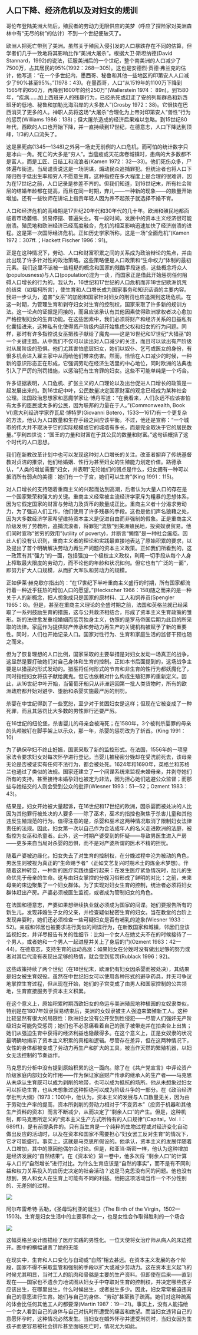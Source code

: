  

## 人口下降、经济危机以及对妇女的规训

哥伦布登陆美洲大陆后，殖民者的劳动力无限供应的美梦（呼应了探险家对美洲森林中有“无尽的树”的估计）不到一个世纪便破灭了。

欧洲人把死亡带到了美洲。虽然关于殖民入侵引发的人口暴跌存在不同的估算，但学者们几乎一致地将其影响比作“美洲大屠杀”。根据大卫·斯坦纳德(David Stannard，1992)的说法，征服美洲后的一个世纪，整个南美洲的人口减少了7500万，占其居民的95%(1992：268—305)。这也是安德烈·贡德·弗兰克的估计，他写道：“在一个多世纪内，墨西哥、秘鲁和其他一些地区的印第安人人口减少了90%甚至95%。”(1978：43)。在墨西哥，人口“从1519年的1100万下降到1565年的650万，再降到1600年的约250万”(Wallerstein 1974： 89n)。到1580年，“疾病……加上西班牙人的残暴行为，已经杀死或赶走了安的列斯群岛和新西班牙的低地、秘鲁和加勒比海沿岸的大多数人”(Crosby 1972：38)。它很快在巴西消灭了更多的人。神职人员将这场“大屠杀”合理化为上帝对印第安人“兽性”行为的惩罚(Williams 1986：138)；但大屠杀造成的经济后果难以忽略。到15世纪80年代，西欧的人口也开始下降，并一直持续到17世纪，在德意志，人口下降达到顶峰，1/3的人口流失了。![哈克特·费舍尔把17世纪欧洲人口的下降与价格革命的社会影响联系起来（第91—92页），彼得·克里特则提出了一个更复杂的情况，认为人口下降是马尔萨斯因素和社会经济因素的结合。在他看来，这种下降一方面是对16世纪早期人口增长的反应，另一方面是对地主侵占大部分农业收入的反应（第63页）。迪普莱西(1997)提出了一个有趣的观点，支持了我关于人口下降和鼓励生育的国家政策之间的联系。他写道，17世纪人口危机后的恢复远比黑死病后的恢复要快得多。在1348年的流行病之后，人口花了一个世纪才开始增长，而在17世纪，增长过程在不到半个世纪的时间里就重启了（第143页）。这一估算表明，17世纪欧洲存在的更高的出生率，可能是由于对所有形式的避孕措施的猛烈打击。](data:image/gif;base64,iVBORw0KGgoAAAANSUhEUgAAAAEAAAABCAYAAAAfFcSJAAAADUlEQVQImWNgYGBgAAAABQABh6FO1AAAAABJRU5ErkJggg==)

这是黑死病(1345—1348)之外另一场史无前例的人口危机，而可怕的统计数字只是冰山一角。死亡的大多是“穷人”。当瘟疫或天花席卷城镇时，患病的大多数都不是富人，而是工匠、日结工和流浪者(Kamen 1972：32—33)。他们死伤众多，尸体遍布街道。当局谴责说这是一场阴谋，煽动民众追捕罪犯。但统治者也将人口下降归咎于低出生率和穷人不愿意生育。这种指控在多大程度上是合理的很难讲，因为在17世纪之前，人口记录是参差不齐的。但我们知道，到16世纪末，所有社会阶层的结婚年龄都在提高，而且在同一时期，弃儿——一种新的现象——的数量开始增加。还有一些牧师在讲坛上指责年轻人因为养不起孩子就选择不婚不育。

人口和经济危机的高峰期是17世纪20年代和30年代的几十年。欧洲和殖民地都面临着市场萎缩、贸易停摆、普遍失业。有一段时间，发展中的资本主义经济很可能崩溃。殖民地和欧洲经济已经高度融合，危机的相互影响迅速加快了经济崩溃的进程。这是第一次国际经济危机。正如历史学家所称，这是一场“全面危机”(Kamen 1972：307ff.；Hackett Fischer 1996：91)。

正是在这种情况下，劳动、人口和财富积累之间的关系成为政治辩论的焦点，并由此出现了许多针对性的政治策略。这些策略便是人口政策和“生命权力”体制的最初元素。![“生命权力”是福柯在1978年的《性经验史》中使用的概念，用于描述在19世纪欧洲专制的政府形式转变为更加分散的、以“培养生命权力”为中心的政府。“生命权力”表达了在国家层面对于个人身体的卫生、性和刑事的控制，以及人口增长和人口流动及其对经济领域的影响的日益关注。根据这一范式，生命权力的兴起与自由主义的兴起并驾齐驱，标志着法制和君主制国家的结束。](data:image/gif;base64,iVBORw0KGgoAAAANSUhEUgAAAAEAAAABCAYAAAAfFcSJAAAADUlEQVQImWNgYGBgAAAABQABh6FO1AAAAABJRU5ErkJggg==)我们这里不该被一些粗糙的概念和国家的残酷手段迷惑，这些概念将众人(populousness)与人口(population)混为一谈![我在做这个区分时，考虑到了加拿大社会学家布鲁斯·柯蒂斯(Bruce Curtis)对福柯的“人口”和“生命权力”概念的讨论。柯蒂斯将16世纪和17世纪流行的“众人”概念与19世纪成为现代人口学基础的“人口”概念做了对比。他指出，“众人”是一个有机的、分层次的概念。当重商主义者使用它时，他们关注的是社会主体中创造财富的部分，即实际或潜在的劳动者。后来的“人口”概念是一个原子论的概念。“人口由这么多分布在抽象空间和时间中的无差别的原子组成”——柯蒂斯写道——“有自己的规律和结构。”然而，我认为，这两个概念是连续的，因为在重商主义和自由资本主义时期，人口的概念对劳动力的再生产而言是有作用的。](data:image/gif;base64,iVBORw0KGgoAAAANSUhEUgAAAAEAAAABCAYAAAAfFcSJAAAADUlEQVQImWNgYGBgAAAABQABh6FO1AAAAABJRU5ErkJggg==)，而国家正是借此开始惩罚任何阻碍人口增长的行为的。我认为，16世纪和17世纪的人口危机而非18世纪欧洲饥荒的结束（如福柯所言），使生育和人口增长成为国家事务和知识话语的主要内容。我进一步认为，迫害“女巫”的加剧和国家针对妇女的刑罚也应追溯到这场危机。在这一时期，为管理生育和剥夺妇女对生育的控制权，国家采取了许多新的规训方法。这一论点的证据是间接的，而且应该承认有其他因素使得欧洲掌权者决心愈加严格控制妇女的生育功能。在这些因素中，我们必须将财产和经济关系的日益私有化囊括进来，这种私有化使得资产阶级内部开始焦虑父权和妇女的行为问题。同样，那时有许多指控说女巫把孩子献给了魔鬼——这是16世纪和17世纪“大猎巫”的一个关键主题。从中我们不仅可以读出对人口减少的关注，而且可以读出有产阶级对从属阶级的恐惧。他们尤其害怕底层妇女，她们以奴仆、乞丐或医女的身份，有很多机会进入雇主家中从而给他们带来伤害。然而，恰恰在人口减少的时候，一种新的意识形态正在形成，它强调劳动在经济生活里的中心地位，同时欧洲的法典也引入了严厉的刑罚措施，以惩治犯有生育罪的妇女。这些不可能单纯是一个巧合。

许多证据表明，人口危机、扩张主义的人口理论以及出台促进人口增长的政策是一起发展出来的。到16世纪中叶，公民数量决定国家财富的观念已经成为某种社会公理。法国政治思想家和恶魔学家让·博丹写道：“在我看来，人们永远不应该害怕有太多的臣民或太多的公民，因为联邦的力量在于人。”(Commonwealth, Book Ⅵ)意大利经济学家乔瓦尼·博特罗(Giovanni Botero，1533—1617)有一个更复杂的方法，他认为人口数量和生存手段之间应该平衡。不过，他还是宣称：“一个城市的伟大并不取决于它的实际规模或它的城墙有多长，而是完全取决于它的居民数量。”亨利四世说：“国王的力量和财富在于其公民的数量和财富。”这句话概括了这个时代的人口思想。

我们在新教改革计划中也可以发现这种对人口增长的关注。改革者摒弃了传统基督教对贞洁的推崇，他们给婚姻、性行为甚至妇女的生殖能力划定价值。路德承认，“人类的增加需要”妇女，并表明“无论她们的弱点是什么，妇女拥有一种可以抵消所有弱点的美德：她们有一个子宫，她们可以生育”(King 1991：115)。

对人口增长的支持随着重商主义的兴起![重商主义的全盛时期是在17世纪下半叶，它在经济生活中的主导地位与威廉·配第(1623—1687)和路易十四的财政部部长让·巴蒂斯特·柯尔贝尔的名字有关。然而，17世纪末的重商主义者只是将16世纪以来一直在发展的理论系统化或应用。法国的让·博丹和意大利的乔凡尼·博特罗被认为是原重商主义经济学家。重商主义经济理论的最早系统表述之一，见于托马斯·孟1622年的《英格兰得自对外贸易的财富》(England’s Treasure by Forraign Trade)。](data:image/gif;base64,iVBORw0KGgoAAAANSUhEUgAAAAEAAAABCAYAAAAfFcSJAAAADUlEQVQImWNgYGBgAAAABQABh6FO1AAAAABJRU5ErkJggg==)而达到高潮，后者认为大量人口的存在是一个国家繁荣和强大的关键。重商主义经常被主流经济学家斥为粗暴的思想体系，因为它假定国家的财富与劳动力及货币的数量成正比。重商主义者十分渴求劳动力，为了强迫人们工作，他们使用了许多残暴的手段。这也是他们声名狼藉之处，因为大多数经济学家希望维持资本主义是促进自由而非强制的假象。正是重商主义阶级发明了劳教所，追捕流浪者，将罪犯“流放”到美洲殖民地，投资奴隶贸易。他们同时宣称“贫穷的效用”(utility of poverty)，并断言“懒惰”是一种社会瘟疫。因此人们没有认识到，重商主义者的理论和实践最直接地表达了原始积累的要求，以及提出了首个明确解决劳动力再生产问题的资本主义政策。正如我们所看到的，这一政策有其“强力”的一面，包括强加一个极权主义政权，利用一切手段从每个人身上榨取最大限度的劳动力，而不论他的年龄和状况如何。但它也有“广泛的一面”，即努力扩大人口规模，从而扩大军队和劳动力的规模。

正如伊莱·赫克歇尔指出的：“在17世纪下半叶重商主义盛行的时期，所有国家都流行着一种近乎狂热的增加人口的愿望。”(Heckscher 1966：158)随之而来的是一种关于人的新概念，把人想象成只是国家的原材料、工人和饲养员(Spengler 1965：8)。但是，甚至在重商主义理论的全盛时期之前，法国和英格兰就已经采取了一系列鼓励生育的措施，这与公共救济相结合，形成了资本主义生育政策的雏形。新的法律愈发重视婚姻而惩罚独身主义，仿照的是罗马帝国后期为此目的所采取的法律。家庭作为提供财产传承和劳动力再生产的关键机构被赋予了新的重要性。同时，人们也开始记录人口。国家对性行为、生育和家庭生活的监督干预也随之而来。

但为了恢复理想的人口比例，国家采取的主要举措是对妇女发动一场真正的战争，这显然是要打破她们对自己身体和生育的控制。正如本书后面提到的，这场战争主要是以猎巫的形式发动的。猎巫将任何形式的节育和非生育的性行为都妖魔化了，同时指控妇女将孩子献给魔鬼。但它也依赖对什么构成生殖犯罪的重新定义。因此，从16世纪中叶开始，当葡萄牙船只从非洲运回第一批人类货物时，所有的欧洲政府都开始对避孕、堕胎和杀婴实施最严厉的刑罚。

杀婴在中世纪得到了一些宽恕，至少对于贫困妇女是这样；但现在它被变成了一种死罪，而且其惩罚比大多数的男性罪行还要严厉。

在16世纪的纽伦堡，杀害婴儿的母亲会被淹死；在1580年，3个被判杀婴罪的母亲的头颅被钉在脚手架上以示众，那一年，杀婴的惩罚改为了斩首。(King 1991：10)![关于立新法反对杀婴的讨论，见其中的John Riddle (1997), 163–166; Merry Wiesner (1993), 52–53；Mendelson and Crawford (1998)，他们写道：“单身妇女比社会上任何其他群体更可能犯下杀婴罪。对17世纪初杀婴案的研究表明，在60位母亲中，有53位是单身，6位是寡妇。”（第149页）统计数据还显示，因杀婴受惩罚甚至比因巫术受惩罚还多。玛格丽特·金(Margaret King)写道，纽伦堡“在1578年至1615年期间通过该罪行处决了14名妇女，但只有一名女巫。鲁昂议会从16世纪80年代到1606年起诉的杀婴案和巫术案几乎一样多，但对杀婴的惩罚更严厉。在受加尔文教影响的日内瓦，杀婴的处决率远远高于巫术的；从1590年到1630年，11名被指控的妇女中有9名因杀婴而被处决，而30名巫术嫌疑人中只有1名被处决”（第10页）。梅里·威斯纳也证实了这些估算，她写道：“例如在日内瓦，1595—1712年期间，31名被指控杀婴的妇女中有25名被处决，而122名被指控使用巫术的妇女中有19名被处决。”(1993：52)在欧洲，妇女因杀婴而被处决的情况一直持续到18世纪。](data:image/gif;base64,iVBORw0KGgoAAAANSUhEUgAAAAEAAAABCAYAAAAfFcSJAAAADUlEQVQImWNgYGBgAAAABQABh6FO1AAAAABJRU5ErkJggg==)

为了确保孕妇不终止妊娠，国家采取了新的监控形式。在法国，1556年的一项皇家法令要求妇女对每次怀孕进行登记。当婴儿被秘密分娩却在受洗前死去，该母亲无论是否被证实有任何不法行为，都会被处死。1624年和1690年，英格兰和苏格兰也通过了类似的法规。国家还建立了一个间谍系统来监视未婚母亲，并剥夺她们所有的支持。甚至接待未婚孕妇也被定为非法，因为担心她们逃避公众监督；而那些与她结交的人则会受到公众的批评(Wiesner 1993：51—52；Ozment 1983：43)。

结果是，妇女开始被大量起诉，在16世纪和17世纪的欧洲，因杀婴而被处决的人比因为其他罪行被处决的人要多——除了巫术，巫术的指控也聚焦于杀害儿童和其他违反生殖规范的行为。值得注意的是，杀婴和巫术这两种情况取消了限制妇女法律责任的法规。因此，妇女第一次以自己作为合法成年人的名义走进欧洲的法庭，被指控为女巫和杀童者。此外，这一时期产婆受到的怀疑——导致男医生进入产房——更多来自当局对杀婴的恐惧，而不是对产婆所谓的医术不精的担忧。

随着产婆被边缘化，妇女失去了对生育的控制权，在分娩过程中沦为被动的角色，男医生则被视为真正的“生命赐予者”（正如文艺复兴时期术士的炼金术梦想）。伴随着这种转变，一种新的医疗实践也盛行起来：在发生医疗紧急情况时，胎儿的生命优先于母亲的生命。这与由妇女掌控的分娩习俗形成了鲜明的对比：之前，未来母亲的床边聚集了一个妇女群体。为了实现对妇女生育的控制，统治者必须将妇女群体赶出产房。产婆必须被医生监视，或者成为管制妇女的角色。

在法国和德意志，产婆如果想继续执业就必须成为国家的间谍。她们要报告所有的新生儿，发现非婚生子女的父亲，并检查疑似秘密生育的妇女。当在教堂的台阶上发现弃婴时，她们还必须检查一些可疑妇女是否有哺乳的迹象(Wiesner 1933：52)。亲戚和邻居也被要求进行类似的间谍行为，在新教国家和城镇，邻居们应该监视妇女，并详尽报告有关的性细节：比如一个女人在她丈夫不在的时候接待了一个男人，或者她和一个男人一起进屋并关上了身后的门(Ozment 1983：42—44)。在德意志，支持生育的运动高涨：如果妇女在分娩时没有做出足够的努力或者对其后代没有表现出足够的热情，就会受到惩罚(Rublack 1996：92)。

这些政策持续了两个世纪（在18世纪末，欧洲仍有妇女因杀婴而被处决），其结果是妇女被生育奴役。虽然在中世纪妇女可以使用各种形式的避孕药具，并无可争议地掌控生育过程，但从现在开始，她们的子宫变成了由男人和国家控制的公共领地，生育直接服务于资本主义积累。

在这个意义上，原始积累时期西欧妇女的命运与美洲殖民地种植园的女奴隶类似，特别是在1807年奴隶贸易结束后，美洲的女奴隶被主人强迫来繁殖新工人。这种比较显然有很大的局限性：欧洲妇女没有公开受到性侵犯——尽管人们强奸无产阶级妇女可能免受惩罚；她们也不必忍痛看着自己的孩子被带走并在拍卖台上出售；她们从强迫生育中获得的经济利益也隐蔽得多。在这个意义上，正是女奴隶的状况最明确地揭示了资本主义积累的真相和逻辑。尽管存在差异，但在这两种情况下，女性的身体都被变成了劳动力再生产和扩大的工具，被当作天然的繁殖机器，以妇女无法控制的节奏运作。

马克思的分析中没有提到原始积累的这一面向。除了在《共产党宣言》中评论资产阶级家庭内部妇女的作用——作为保证家庭财产传承的继承人的生产者——马克思从未承认生育既可以成为剥削的地带，也可以成为抵抗的场所。他从未想象过妇女可以拒绝生育，也从未想象过这种拒绝可以成为阶级斗争的一部分。在《政治经济学批判大纲》(1973：100)中，他认为，资本主义的发展与人口数量无关，因为由于劳动生产率的提高，资本所剥削的劳动力相对于“不变资本”（投资于机器和其他生产资料的资本）而言不断减少，从而决定了“剩余人口”的产生。但是，这种机制，即马克思所定义的“资本主义生产方式所特有的人口规律”(Capital，Vol. Ⅰ：689ff.)，是有前提条件的。只有当生育是一个纯粹的生物过程或对经济变化自动做出反应的活动时，以及在资本和国家不需要担心“妇女罢工反对生育”的情况下，它才可能盛行。事实上，这就是马克思所假设的。他承认，资本主义的发展伴随着人口增加，其中的原因他偶尔会讨论。但是，和亚当·斯密一样，他认为这种增加是经济发展的“自然结果”。在《资本论》第一卷中，他多次将 “剩余人口”的计算与人口的“自然增长”进行对比。为什么生育应该是“自然的事实”，而不是有不同利益和权力关系投入的由历史决定的社会活动？这是马克思没有问的问题。他也没有想到，男人和女人在生育上可能有不同的利益。他把这项活动当作一个不分性别的、无差别的过程。

![](epub/凯列班与女巫%20妇女、身体与原始积累%20([意]西尔维娅·费代里奇)%20(Z-Library)/images/a75652046cd59c23acff3477b19763a3.jpeg)

阿尔布雷希特·丢勒，《圣母玛利亚的诞生》(The Birth of the Virgin，1502— 1503)。生育是妇女生活中的主要事件之一，也是女性合作取得胜利的一个场合

![](epub/凯列班与女巫%20妇女、身体与原始积累%20([意]西尔维娅·费代里奇)%20(Z-Library)/images/b70a19221a179294cfdc5b5ab4a43db8.jpeg)

这幅英格兰设计图描绘了医疗实践的男性化。一位天使将女治疗师从病人的床边推开。图中的横幅谴责了她的无能

在现实中，生育和人口变化与自动或“自然”相去甚远。在资本主义发展的各个阶段，国家不得不采取监管和强制的手段以扩大或减少劳动力。这在资本主义起飞的时候尤其明显，当时工人的肌肉和骨骼是主要的生产资料。但即使在后来——直到现在——国家也不遗余力地试图从妇女手中夺取对生育的控制权，并决定哪些孩子应该出生，在哪里出生，什么时候出生，或者出生多少。因此，妇女常常被迫违背自己的意愿进行生育。她们与自己的身体、“劳动”甚至孩子疏离。她们对这种疏离的体会比任何其他工人的都要深(Martin 1987：19—21)。事实上，没有人能描绘一个女人看到自己的身体与自己对抗时所遭受的痛苦和绝望。而当妇女违背自己的意愿怀孕时，这种情况必然发生。当妇女在婚外怀孕并遭受刑罚时，当妇女因为生孩子而更容易被社会排斥甚至面临死亡时，情况尤为如此。